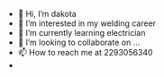 - 👋 Hi, I’m dakota
- 👀 I’m interested in my welding career
- 🌱 I’m currently learning electrician
- 💞️ I’m looking to collaborate on ...
- 📫 How to reach me at 2293056340
- 

<!---
Mjaj787/Mjaj787 is a ✨ special ✨ repository because its `README.md` (this file) appears on your GitHub profile.
You can click the Preview link to take a look at your changes.
--->

